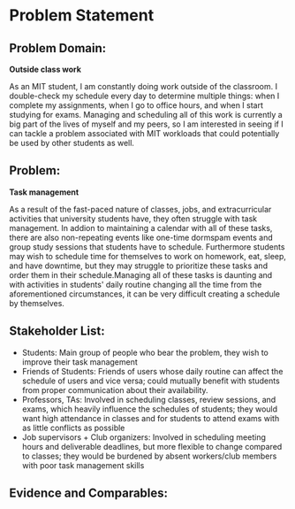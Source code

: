 # Problem Statement

## Problem Domain:

**Outside class work**

As an MIT student, I am constantly doing work outside of the classroom. I double-check my schedule every day to determine multiple things: when I complete my assignments, when I go to office hours, and when I start studying for exams. Managing and scheduling all of this work is currently a big part of the lives of myself and my peers, so I am interested in seeing if I can tackle a problem associated with MIT workloads that could potentially be used by other students as well.

## Problem:

**Task management**

As a result of the fast-paced nature of classes, jobs, and extracurricular activities that university students have, they often struggle with task management. In addion to maintaining a calendar with all of these tasks, there are also non-repeating events like one-time dormspam events and group study sessions that students have to schedule. Furthermore students may wish to schedule time for themselves to work on homework, eat, sleep, and have downtime, but they may struggle to prioritize these tasks and order them in their schedule.Managing all of these tasks is daunting and with activities in students' daily routine changing all the time from the aforementioned circumstances, it can be very difficult creating a schedule by themselves.

## Stakeholder List:

- Students: Main group of people who bear the problem, they wish to improve their task management
- Friends of Students: Friends of users whose daily routine can affect the schedule of users and vice versa; could mutually benefit with students from proper communication about their availability.
- Professors, TAs: Involved in scheduling classes, review sessions, and exams, which heavily influence the schedules of students; they would want high attendance in classes and for students to attend exams with as little conflicts as possible
- Job supervisors + Club organizers: Involved in scheduling meeting hours and deliverable deadlines, but more flexible to change compared to classes; they would be burdened by absent workers/club members with poor task management skills

## Evidence and Comparables:

